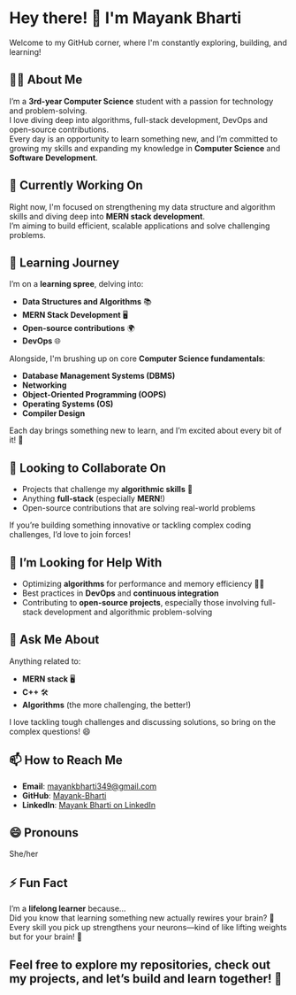 # Hey there! 👋 I'm Mayank Bharti

Welcome to my GitHub corner, where I'm constantly exploring, building, and learning!

## 👨‍💻 About Me
I’m a **3rd-year Computer Science** student with a passion for technology and problem-solving.  
I love diving deep into algorithms, full-stack development, DevOps and open-source contributions.  
Every day is an opportunity to learn something new, and I’m committed to growing my skills and expanding my knowledge in **Computer Science** and **Software Development**.


## 🔭 Currently Working On
Right now, I'm focused on strengthening my data structure and algorithm skills and diving deep into **MERN stack development**.  
I’m aiming to build efficient, scalable applications and solve challenging problems.



## 🌱 Learning Journey
I’m on a **learning spree**, delving into:
- **Data Structures and Algorithms** 📚 
- **MERN Stack Development** 🖥️  
- **Open-source contributions** 🌍
- **DevOps** 🌐

Alongside, I'm brushing up on core **Computer Science fundamentals**:
- **Database Management Systems (DBMS)**
- **Networking**
- **Object-Oriented Programming (OOPS)**
- **Operating Systems (OS)**
- **Compiler Design**

Each day brings something new to learn, and I’m excited about every bit of it! 🚀



## 👯 Looking to Collaborate On
- Projects that challenge my **algorithmic skills** 🧠
- Anything **full-stack** (especially **MERN**!)
- Open-source contributions that are solving real-world problems

If you’re building something innovative or tackling complex coding challenges, I’d love to join forces!



## 🤔 I’m Looking for Help With
- Optimizing **algorithms** for performance and memory efficiency 🧑‍💻
- Best practices in **DevOps** and **continuous integration**
- Contributing to **open-source projects**, especially those involving full-stack development and algorithmic problem-solving



## 💬 Ask Me About
Anything related to:
- **MERN stack** 🖥️
- **C++** 🛠️
- **Algorithms** (the more challenging, the better!)

I love tackling tough challenges and discussing solutions, so bring on the complex questions! 😄



## 📫 How to Reach Me
- **Email**: [mayankbharti349@gmail.com](mailto:mayankbharti349@gmail.com)
- **GitHub**: [Mayank-Bharti](https://github.com/Mayank-Bharti/)
- **LinkedIn**: [Mayank Bharti on LinkedIn](www.linkedin.com/in/mayank-bharti-839b07261/)



## 😄 Pronouns
She/her



## ⚡ Fun Fact
I’m a **lifelong learner** because…  
Did you know that learning something new actually rewires your brain? 🧠  
Every skill you pick up strengthens your neurons—kind of like lifting weights but for your brain! 💪



## Feel free to explore my repositories, check out my projects, and let’s build and learn together! 🚀
